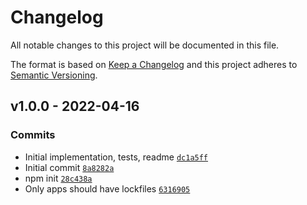 # Changelog

All notable changes to this project will be documented in this file.

The format is based on [Keep a Changelog](https://keepachangelog.com/en/1.0.0/)
and this project adheres to [Semantic Versioning](https://semver.org/spec/v2.0.0.html).

## v1.0.0 - 2022-04-16

### Commits

- Initial implementation, tests, readme [`dc1a5ff`](https://github.com/ljharb/mock-property/commit/dc1a5ff66da575e7714529854f4608cb91c01729)
- Initial commit [`8a8282a`](https://github.com/ljharb/mock-property/commit/8a8282ab7fe07083d497e991dac582ebc362ea30)
- npm init [`28c438a`](https://github.com/ljharb/mock-property/commit/28c438a5352c9b3a9a983cb9dfd9b1f37e04cc52)
- Only apps should have lockfiles [`6316905`](https://github.com/ljharb/mock-property/commit/6316905ca992763cabf7fa9269aa25db36cd928e)
